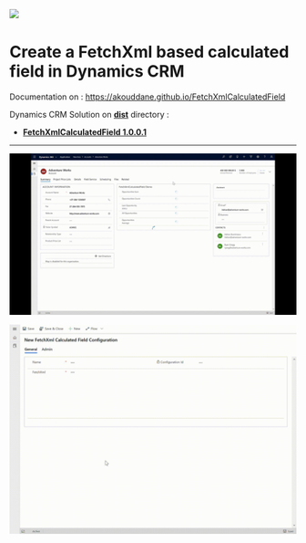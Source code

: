 ![](https://akouddane.github.io/FetchXmlCalculatedField/images/logo_md.png)

# Create a FetchXml based calculated field in Dynamics CRM

Documentation on : https://akouddane.github.io/FetchXmlCalculatedField


Dynamics CRM Solution on **[dist](https://github.com/Akouddane/FetchXmlCalculatedField/tree/master/dist)** directory : 
* **[FetchXmlCalculatedField 1.0.0.1](https://github.com/Akouddane/FetchXmlCalculatedField/blob/master/dist/FetchXmlCalculatedField_1_0_0_0_managed.zip?raw=true)**
---

![](https://github.com/Akouddane/FetchXmlCalculatedField/blob/master/docs/images/FetchXmlCalculatedField.gif)

![](https://github.com/Akouddane/FetchXmlCalculatedField/blob/master/docs/images/FetchXmlCalculatedField_OppCount.gif)
